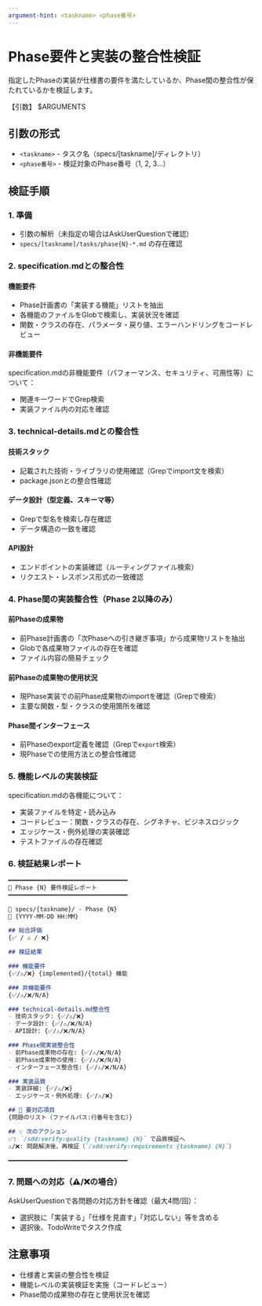 ```yaml
---
argument-hint: <taskname> <phase番号>
---
```


# Phase要件と実装の整合性検証

指定したPhaseの実装が仕様書の要件を満たしているか、Phase間の整合性が保たれているかを検証します。

【引数】
$ARGUMENTS

## 引数の形式
- `<taskname>` - タスク名（specs/[taskname]/ディレクトリ）
- `<phase番号>` - 検証対象のPhase番号（1, 2, 3...）

## 検証手順

### 1. 準備
- 引数の解析（未指定の場合はAskUserQuestionで確認）
- `specs/[taskname]/tasks/phase{N}-*.md` の存在確認

### 2. specification.mdとの整合性

#### 機能要件
- Phase計画書の「実装する機能」リストを抽出
- 各機能のファイルをGlobで検索し、実装状況を確認
- 関数・クラスの存在、パラメータ・戻り値、エラーハンドリングをコードレビュー

#### 非機能要件
specification.mdの非機能要件（パフォーマンス、セキュリティ、可用性等）について：
- 関連キーワードでGrep検索
- 実装ファイル内の対応を確認

### 3. technical-details.mdとの整合性

#### 技術スタック
- 記載された技術・ライブラリの使用確認（Grepでimport文を検索）
- package.jsonとの整合性確認

#### データ設計（型定義、スキーマ等）
- Grepで型名を検索し存在確認
- データ構造の一致を確認

#### API設計
- エンドポイントの実装確認（ルーティングファイル検索）
- リクエスト・レスポンス形式の一致確認

### 4. Phase間の実装整合性（Phase 2以降のみ）

#### 前Phaseの成果物
- 前Phase計画書の「次Phaseへの引き継ぎ事項」から成果物リストを抽出
- Globで各成果物ファイルの存在を確認
- ファイル内容の簡易チェック

#### 前Phaseの成果物の使用状況
- 現Phase実装での前Phase成果物のimportを確認（Grepで検索）
- 主要な関数・型・クラスの使用箇所を確認

#### Phase間インターフェース
- 前Phaseのexport定義を確認（Grepで`export`検索）
- 現Phaseでの使用方法との整合性確認

### 5. 機能レベルの実装検証

specification.mdの各機能について：
- 実装ファイルを特定・読み込み
- コードレビュー：関数・クラスの存在、シグネチャ、ビジネスロジック
- エッジケース・例外処理の実装確認
- テストファイルの存在確認

### 6. 検証結果レポート

```markdown
━━━━━━━━━━━━━━━━━━━━━━━━━━━━━━━━━━
📐 Phase {N} 要件検証レポート
━━━━━━━━━━━━━━━━━━━━━━━━━━━━━━━━━━

📍 specs/{taskname}/ - Phase {N}
📅 {YYYY-MM-DD HH:MM}

## 総合評価
{✅ / ⚠️ / ❌}

## 検証結果

### 機能要件
{✅/⚠️/❌} {implemented}/{total} 機能

### 非機能要件
{✅/⚠️/❌/N/A}

### technical-details.md整合性
- 技術スタック: {✅/⚠️/❌}
- データ設計: {✅/⚠️/❌/N/A}
- API設計: {✅/⚠️/❌/N/A}

### Phase間実装整合性
- 前Phase成果物の存在: {✅/⚠️/❌/N/A}
- 前Phase成果物の使用: {✅/⚠️/❌/N/A}
- インターフェース整合性: {✅/⚠️/❌/N/A}

### 実装品質
- 実装詳細: {✅/⚠️/❌}
- エッジケース・例外処理: {✅/⚠️/❌}

## 🚨 要対応項目
{問題のリスト（ファイルパス:行番号を含む）}

## 💡 次のアクション
✅: `/sdd:verify:quality {taskname} {N}` で品質検証へ
⚠️/❌: 問題解決後、再検証（`/sdd:verify:requirements {taskname} {N}`）

━━━━━━━━━━━━━━━━━━━━━━━━━━━━━━━━━━
```

### 7. 問題への対応（⚠️/❌の場合）

AskUserQuestionで各問題の対応方針を確認（最大4問/回）：
- 選択肢に「実装する」「仕様を見直す」「対応しない」等を含める
- 選択後、TodoWriteでタスク作成

## 注意事項

- 仕様書と実装の整合性を検証
- 機能レベルの実装検証を実施（コードレビュー）
- Phase間の成果物の存在と使用状況を確認
